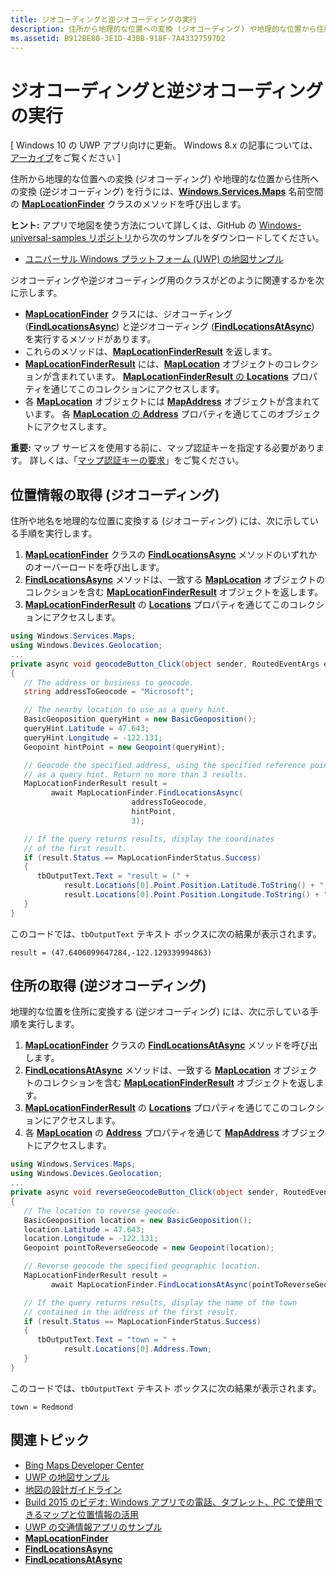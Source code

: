 ```yaml
---
title: ジオコーディングと逆ジオコーディングの実行
description: 住所から地理的な位置への変換 (ジオコーディング) や地理的な位置から住所への変換 (逆ジオコーディング) を行うには、Windows.Services.Maps 名前空間の MapLocationFinder クラスのメソッドを呼び出します。
ms.assetid: B912BE80-3E1D-43BB-918F-7A43327597D2
---
```


# ジオコーディングと逆ジオコーディングの実行


\[ Windows 10 の UWP アプリ向けに更新。 Windows 8.x の記事については、[アーカイブ](http://go.microsoft.com/fwlink/p/?linkid=619132)をご覧ください \]


住所から地理的な位置への変換 (ジオコーディング) や地理的な位置から住所への変換 (逆ジオコーディング) を行うには、[**Windows.Services.Maps**](https://msdn.microsoft.com/library/windows/apps/dn636979) 名前空間の [**MapLocationFinder**](https://msdn.microsoft.com/library/windows/apps/dn627550) クラスのメソッドを呼び出します。

**ヒント:** アプリで地図を使う方法について詳しくは、GitHub の [Windows-universal-samples リポジトリ](http://go.microsoft.com/fwlink/p/?LinkId=619979)から次のサンプルをダウンロードしてください。

-   [ユニバーサル Windows プラットフォーム (UWP) の地図サンプル](http://go.microsoft.com/fwlink/p/?LinkId=619977)

ジオコーディングや逆ジオコーディング用のクラスがどのように関連するかを次に示します。

-   [
            **MapLocationFinder**](https://msdn.microsoft.com/library/windows/apps/dn627550) クラスには、ジオコーディング ([**FindLocationsAsync**](https://msdn.microsoft.com/library/windows/apps/dn636925)) と逆ジオコーディング ([**FindLocationsAtAsync**](https://msdn.microsoft.com/library/windows/apps/dn636928)) を実行するメソッドがあります。
-   これらのメソッドは、[**MapLocationFinderResult**](https://msdn.microsoft.com/library/windows/apps/dn627551) を返します。
-   [
            **MapLocationFinderResult**](https://msdn.microsoft.com/library/windows/apps/dn627551) には、[**MapLocation**](https://msdn.microsoft.com/library/windows/apps/dn627549) オブジェクトのコレクションが含まれています。 [
            **MapLocationFinderResult** の **Locations**](https://msdn.microsoft.com/library/windows/apps/dn627552) プロパティを通じてこのコレクションにアクセスします。
-   各 [**MapLocation**](https://msdn.microsoft.com/library/windows/apps/dn627549) オブジェクトには [**MapAddress**](https://msdn.microsoft.com/library/windows/apps/dn627533) オブジェクトが含まれています。 各 [**MapLocation** の **Address**](https://msdn.microsoft.com/library/windows/apps/dn636929) プロパティを通じてこのオブジェクトにアクセスします。

**重要:** マップ サービスを使用する前に、マップ認証キーを指定する必要があります。 詳しくは、「[マップ認証キーの要求](authentication-key.md)」をご覧ください。

 

## 位置情報の取得 (ジオコーディング)


住所や地名を地理的な位置に変換する (ジオコーディング) には、次に示している手順を実行します。

1.  [
            **MapLocationFinder**](https://msdn.microsoft.com/library/windows/apps/dn627550) クラスの [**FindLocationsAsync**](https://msdn.microsoft.com/library/windows/apps/dn636925) メソッドのいずれかのオーバーロードを呼び出します。
2.  [
            **FindLocationsAsync**](https://msdn.microsoft.com/library/windows/apps/dn636925) メソッドは、一致する [**MapLocation**](https://msdn.microsoft.com/library/windows/apps/dn627549) オブジェクトのコレクションを含む [**MapLocationFinderResult**](https://msdn.microsoft.com/library/windows/apps/dn627551) オブジェクトを返します。
3.  [
            **MapLocationFinderResult**](https://msdn.microsoft.com/library/windows/apps/dn627551) の [**Locations**](https://msdn.microsoft.com/library/windows/apps/dn627552) プロパティを通じてこのコレクションにアクセスします。

```csharp
using Windows.Services.Maps;
using Windows.Devices.Geolocation;
...
private async void geocodeButton_Click(object sender, RoutedEventArgs e)
{
   // The address or business to geocode.
   string addressToGeocode = "Microsoft";

   // The nearby location to use as a query hint.
   BasicGeoposition queryHint = new BasicGeoposition();
   queryHint.Latitude = 47.643;
   queryHint.Longitude = -122.131;
   Geopoint hintPoint = new Geopoint(queryHint);

   // Geocode the specified address, using the specified reference point
   // as a query hint. Return no more than 3 results.
   MapLocationFinderResult result =
         await MapLocationFinder.FindLocationsAsync(
                           addressToGeocode,
                           hintPoint,
                           3);

   // If the query returns results, display the coordinates
   // of the first result.
   if (result.Status == MapLocationFinderStatus.Success)
   {
      tbOutputText.Text = "result = (" +
            result.Locations[0].Point.Position.Latitude.ToString() + "," +
            result.Locations[0].Point.Position.Longitude.ToString() + ")";
   }
}
```

このコードでは、`tbOutputText` テキスト ボックスに次の結果が表示されます。

``` syntax
result = (47.6406099647284,-122.129339994863)
```

## 住所の取得 (逆ジオコーディング)


地理的な位置を住所に変換する (逆ジオコーディング) には、次に示している手順を実行します。

1.  [
            **MapLocationFinder**](https://msdn.microsoft.com/library/windows/apps/dn627550) クラスの [**FindLocationsAtAsync**](https://msdn.microsoft.com/library/windows/apps/dn636928) メソッドを呼び出します。
2.  [
            **FindLocationsAtAsync**](https://msdn.microsoft.com/library/windows/apps/dn636928) メソッドは、一致する [**MapLocation**](https://msdn.microsoft.com/library/windows/apps/dn627549) オブジェクトのコレクションを含む [**MapLocationFinderResult**](https://msdn.microsoft.com/library/windows/apps/dn627551) オブジェクトを返します。
3.  [
            **MapLocationFinderResult**](https://msdn.microsoft.com/library/windows/apps/dn627551) の [**Locations**](https://msdn.microsoft.com/library/windows/apps/dn627552) プロパティを通じてこのコレクションにアクセスします。
4.  各 [**MapLocation**](https://msdn.microsoft.com/library/windows/apps/dn627549) の [**Address**](https://msdn.microsoft.com/library/windows/apps/dn636929) プロパティを通じて [**MapAddress**](https://msdn.microsoft.com/library/windows/apps/dn627533) オブジェクトにアクセスします。

```csharp
using Windows.Services.Maps;
using Windows.Devices.Geolocation;
...
private async void reverseGeocodeButton_Click(object sender, RoutedEventArgs e)
{
   // The location to reverse geocode.
   BasicGeoposition location = new BasicGeoposition();
   location.Latitude = 47.643;
   location.Longitude = -122.131;
   Geopoint pointToReverseGeocode = new Geopoint(location);

   // Reverse geocode the specified geographic location.
   MapLocationFinderResult result =
         await MapLocationFinder.FindLocationsAtAsync(pointToReverseGeocode);

   // If the query returns results, display the name of the town
   // contained in the address of the first result.
   if (result.Status == MapLocationFinderStatus.Success)
   {
      tbOutputText.Text = "town = " +
            result.Locations[0].Address.Town;
   }
}
```

このコードでは、`tbOutputText` テキスト ボックスに次の結果が表示されます。

``` syntax
town = Redmond
```

## 関連トピック

* [Bing Maps Developer Center](https://www.bingmapsportal.com/)
* [UWP の地図サンプル](http://go.microsoft.com/fwlink/p/?LinkId=619977)
* [地図の設計ガイドライン](https://msdn.microsoft.com/library/windows/apps/dn596102)
* [Build 2015 のビデオ: Windows アプリでの電話、タブレット、PC で使用できるマップと位置情報の活用](https://channel9.msdn.com/Events/Build/2015/2-757)
* [UWP の交通情報アプリのサンプル](http://go.microsoft.com/fwlink/p/?LinkId=619982)
* [**MapLocationFinder**](https://msdn.microsoft.com/library/windows/apps/dn627550)
* [**FindLocationsAsync**](https://msdn.microsoft.com/library/windows/apps/dn636925)
* [**FindLocationsAtAsync**](https://msdn.microsoft.com/library/windows/apps/dn636928)




<!--HONumber=Mar16_HO1-->


